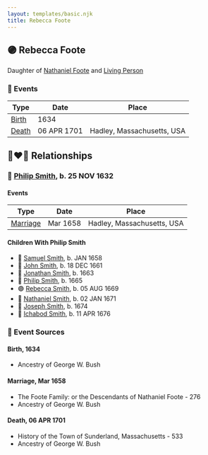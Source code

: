 ```yaml
---
layout: templates/basic.njk
title: Rebecca Foote
---
```

## 🟣 Rebecca Foote

Daughter of [Nathaniel Foote](/people/6/64098820) and [Living Person](/people/7/77201280)

### 📆 Events

Type | Date | Place
------ | ------ | ------
[Birth](#event-2ce741e5-0d55-4a31-8c4b-204554ea248b) | 1634 |
[Death](#event-eff8059f-ed3e-45b8-a2c3-a492e96ae761) | 06 APR 1701 | Hadley, Massachusetts, USA

## 👩‍❤️‍👨 Relationships

### 🔵 [Philip Smith](/people/6/61981014), b. 25 NOV 1632

#### Events

Type | Date | Place
------ | ------ | ------
[Marriage](#event-eda02606-39a2-414c-9f53-46948f0a3645) | Mar 1658 | Hadley, Massachusetts, USA
#### Children With Philip Smith
* 🔵 [Samuel Smith](/people/8/82805494), b. JAN 1658
* 🔵 [John Smith](/people/3/36040590), b. 18 DEC 1661
* 🔵 [Jonathan Smith](/people/8/86610734), b. 1663
* 🔵 [Philip Smith](/people/4/43477914), b. 1665
* 🟣 [Rebecca Smith](/people/7/76162584), b. 05 AUG 1669
* 🔵 [Nathaniel Smith](/people/8/82150350), b. 02 JAN 1671
* 🔵 [Joseph Smith](/people/4/405860), b. 1674
* 🔵 [Ichabod Smith](/people/3/31008221), b. 11 APR 1676
### 📰 Event Sources

#### <a id="event-2ce741e5-0d55-4a31-8c4b-204554ea248b"></a> Birth, 1634
* Ancestry of George W. Bush

#### <a id="event-eda02606-39a2-414c-9f53-46948f0a3645"></a> Marriage, Mar 1658
* The Foote Family: or the Descendants of Nathaniel Foote  - 276
* Ancestry of George W. Bush
#### <a id="event-eff8059f-ed3e-45b8-a2c3-a492e96ae761"></a> Death, 06 APR 1701
* History of the Town of Sunderland, Massachusetts  - 533
* Ancestry of George W. Bush
